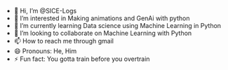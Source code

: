 - 👋 Hi, I’m @SICE-Logs
- 👀 I’m interested in Making animations and GenAi with python
- 🌱 I’m currently learning Data science using Machine Learning in Python
- 💞️ I’m looking to collaborate on Machine Learning with Python
- 📫 How to reach me through gmail
- 😄 Pronouns: He, Him
- ⚡ Fun fact: You gotta train before you overtrain

<!---
SICE-Logs/SICE-Logs is a ✨ special ✨ repository because its `README.md` (this file) appears on your GitHub profile.
You can click the Preview link to take a look at your changes.
--->
